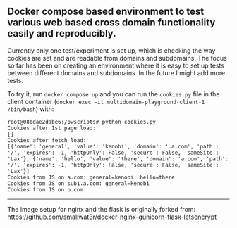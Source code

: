 ## Docker compose based environment to test various web based cross domain functionality easily and reproducibly.

Currently only one test/experiment is set up, which is checking the way cookies are set and are readable from domains and subdomains. The focus so far has been on creating an environment where it is easy to set up tests between different domains and subdomains. In the future I might add more tests.

To try it, run `docker compose up` and you can run the `cookies.py` file in the client container (`docker exec -it multidomain-playground-client-1 /bin/bash`) with:

```
root@08bdae2dabe6:/pwscripts# python cookies.py
Cookies after 1st page load:
[]
Cookies after fetch load:
[{'name': 'general', 'value': 'kenobi', 'domain': '.a.com', 'path': '/', 'expires': -1, 'httpOnly': False, 'secure': False, 'sameSite': 'Lax'}, {'name': 'hello', 'value': 'there', 'domain': 'a.com', 'path': '/', 'expires': -1, 'httpOnly': False, 'secure': False, 'sameSite': 'Lax'}]
Cookies from JS on a.com: general=kenobi; hello=there
Cookies from JS on sub1.a.com: general=kenobi
Cookies from JS on b.com:
```

---

The image setup for nginx and the flask is originally forked from: https://github.com/smallwat3r/docker-nginx-gunicorn-flask-letsencrypt
